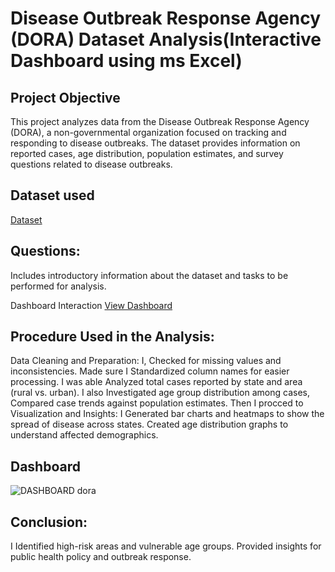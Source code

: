 # Disease Outbreak Response Agency (DORA) Dataset Analysis(Interactive Dashboard using ms Excel)
## Project Objective
This project analyzes data from the Disease Outbreak Response Agency (DORA), a non-governmental organization focused on tracking and responding to disease outbreaks. The dataset provides information on reported cases, age distribution, population estimates, and survey questions related to disease outbreaks.

## Dataset used
<a href="https://github.com/kalejayeemmanuel/Data-analysis-dashboard/blob/main/Disease%20Outbreak%20Response%20Agency%20-Dataset.xlsx">Dataset</a>

## Questions: 
Includes introductory information about the dataset and tasks to be performed for analysis.

Dashboard Interaction <a href="https://github.com/kalejayeemmanuel/Data-analysis-dashboard.git">View Dashboard</a>

## Procedure Used in the Analysis:

Data Cleaning and Preparation:
I, Checked for missing values and inconsistencies.
Made sure I Standardized column names for easier processing.
I was able Analyzed total cases reported by state and area (rural vs. urban).
I also Investigated age group distribution among cases, Compared case trends against population estimates.
Then I procced to Visualization and Insights:
I Generated bar charts and heatmaps to show the spread of disease across states.
Created age distribution graphs to understand affected demographics.

## Dashboard
![DASHBOARD dora](https://github.com/user-attachments/assets/7e714b41-b3bd-429d-a871-866546157961)

## Conclusion:
 I Identified high-risk areas and vulnerable age groups.
Provided insights for public health policy and outbreak response.




